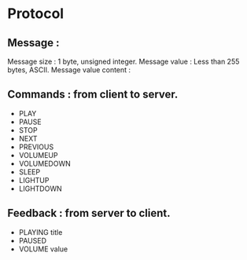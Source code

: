 # Protocol
## Message :
Message size : 1 byte, unsigned integer.
Message value : Less than 255 bytes, ASCII.
Message value content :
## Commands : from client to server.
+ PLAY
+ PAUSE
+ STOP
+ NEXT
+ PREVIOUS
+ VOLUMEUP
+ VOLUMEDOWN
+ SLEEP
+ LIGHTUP
+ LIGHTDOWN

## Feedback : from server to client.
+ PLAYING title
+ PAUSED
+ VOLUME value
